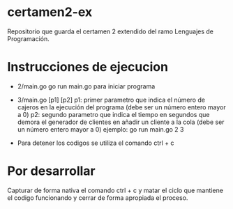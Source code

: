 # certamen2-ex
Repositorio que guarda el certamen 2 extendido del ramo Lenguajes de Programación.

# Instrucciones de ejecucion
- 2/main.go
    go run main.go para iniciar programa

- 3/main.go [p1] [p2]
    p1: primer parametro que indica el número 
        de cajeros en la ejecución del programa
        (debe ser un número entero mayor a 0)
    p2: segundo parametro que indica el tiempo en
        segundos que demora el generador de clientes 
        en añadir un cliente a la cola
        (debe ser un número entero mayor a 0) 
    ejemplo: go run main.go 2 3 
    
- Para detener los codigos se utiliza el comando ctrl + c

# Por desarrollar
Capturar de forma nativa el comando ctrl + c y matar el ciclo que mantiene el codigo funcionando y cerrar de forma apropiada el proceso.
